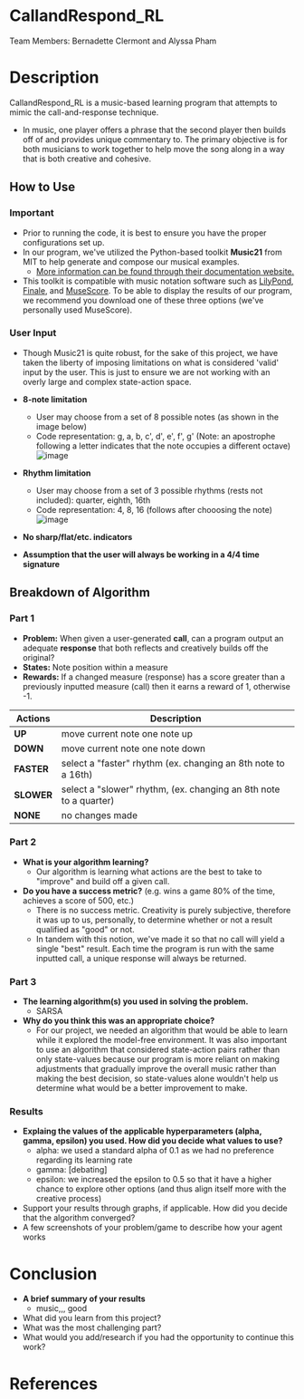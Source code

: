 # CallandRespond_RL
Team Members: Bernadette Clermont and Alyssa Pham
# Description
CallandRespond_RL is a music-based learning program that attempts to mimic the call-and-response technique.
- In music, one player offers a phrase that the second player then builds off of and provides unique commentary to. The primary objective is for both musicians to work together to help move the song along in a way that is both creative and cohesive.
## How to Use
### Important
- Prior to running the code, it is best to ensure you have the proper configurations set up. 
- In our program, we've utilized the Python-based toolkit **Music21** from MIT to help generate and compose our musical examples. 
  - [More information can be found through their documentation website.](http://web.mit.edu/music21/doc/index.html)
- This toolkit is compatible with music notation software such as [LilyPond](http://lilypond.org/), [Finale](https://www.finalemusic.com/), and [MuseScore](https://musescore.org/en). To be able to display the results of our program, we recommend you download one of these three options (we've personally used MuseScore).
### User Input
- Though Music21 is quite robust, for the sake of this project, we have taken the liberty of imposing limitations on what is considered 'valid' input by the user. This is just to ensure we are not working with an overly large and complex state-action space.
- **8-note limitation**
  - User may choose from a set of 8 possible notes (as shown in the image below)
  - Code representation: g, a, b, c', d', e', f', g'  (Note: an apostrophe following a letter indicates that the note occupies a different octave) 
  ![image](https://user-images.githubusercontent.com/48339547/116928339-8c70cb80-ac22-11eb-84d3-4e569ff2641c.png)
- **Rhythm limitation**
  - User may choose from a set of 3 possible rhythms (rests not included): quarter, eighth, 16th
  - Code representation: 4, 8, 16 (follows after chooosing the note)
  ![image](https://user-images.githubusercontent.com/48339547/116947073-6eff2a00-ac41-11eb-8339-b092f7b8f658.png)

- **No sharp/flat/etc. indicators**
- **Assumption that the user will always be working in a 4/4 time signature**

## Breakdown of Algorithm 
### Part 1
- **Problem:** When given a user-generated **call**, can a program output an adequate **response** that both reflects and creatively builds off the original?
- **States:** Note position within a measure
- **Rewards:** If a changed measure (response) has a score greater than a previously inputted measure (call) then it earns a reward of 1, otherwise -1.
  
| Actions | Description |
| ------------- | ------------- |
| **UP**  | move current note one note up  |
| **DOWN** | move current note one note down  |
| **FASTER** | select a "faster" rhythm (ex. changing an 8th note to a 16th)  |
| **SLOWER** | select a "slower" rhythm, (ex. changing an 8th note to a quarter)  |
| **NONE** | no changes made |

### Part 2
- **What is your algorithm learning?**
  - Our algorithm is learning what actions are the best to take to "improve" and build off a given call.
- **Do you have a success metric?** (e.g. wins a game 80% of the time, achieves a score of 500, etc.)
  - There is no success metric. Creativity is purely subjective, therefore it was up to us, personally, to determine whether or not a result qualified as "good" or not.
  - In tandem with this notion, we've made it so that no call will yield a single "best" result. Each time the program is run with the same inputted call, a unique response will always be returned.

### Part 3
- **The learning algorithm(s) you used in solving the problem.**
  - SARSA
- **Why do you think this was an appropriate choice?**
  - For our project, we needed an algorithm that would be able to learn while it explored the model-free environment. It was also important to use an algorithm that considered state-action pairs rather than only state-values because our program is more reliant on making adjustments that gradually improve the overall music rather than making the best decision, so state-values alone wouldn't help us determine what would be a better improvement to make.

### Results
 - **Explaing the values of the applicable hyperparameters (alpha, gamma, epsilon) you used. How did you decide what values to use?**
   -  alpha: we used a standard alpha of 0.1 as we had no preference regarding its learning rate 
   -  gamma: [debating]
   -  epsilon: we increased the epsilon to 0.5 so that it have a higher chance to explore other options (and thus align itself more with the creative process)
 - Support your results through graphs, if applicable. How did you decide that the algorithm converged?
 - A few screenshots of your problem/game to describe how your agent works
# Conclusion
- **A brief summary of your results**
  - music,,, good
- What did you learn from this project?
- What was the most challenging part?
- What would you add/research if you had the opportunity to continue this work?

# References

